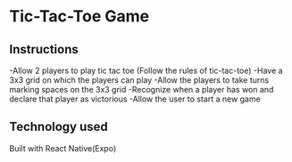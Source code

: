 # Tic-Tac-Toe Game

## Instructions

-Allow 2 players to play tic tac toe (Follow the rules of tic-tac-toe)
-Have a 3x3 grid on which the players can play
-Allow the players to take turns marking spaces on the 3x3 grid
-Recognize when a player has won and declare that player as victorious
-Allow the user to start a new game



## Technology used
Built with React Native(Expo)
